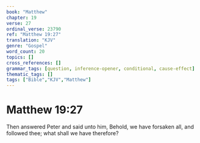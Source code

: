 ```yaml
---
book: "Matthew"
chapter: 19
verse: 27
ordinal_verse: 23790
ref: "Matthew 19:27"
translation: "KJV"
genre: "Gospel"
word_count: 20
topics: []
cross_references: []
grammar_tags: [question, inference-opener, conditional, cause-effect]
thematic_tags: []
tags: ["Bible","KJV","Matthew"]
---
```


# Matthew 19:27

Then answered Peter and said unto him, Behold, we have forsaken all, and followed thee; what shall we have therefore?
